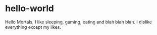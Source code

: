 # hello-world

Hello Mortals,
I like sleeping, gaming, eating and blah blah blah.
I dislike everything except my likes.
